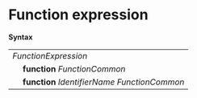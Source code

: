# Function expression

**Syntax**

<table>
    <tr>
        <td colspan="2"><i>FunctionExpression</i></td>
    </tr>
    <tr>
        <td>&nbsp;</td><td><b>function</b> <i>FunctionCommon</i></td>
    </tr>
    <tr>
        <td>&nbsp;</td><td><b>function</b> <i>IdentifierName</i> <i>FunctionCommon</i></td>
    </tr>
</table>